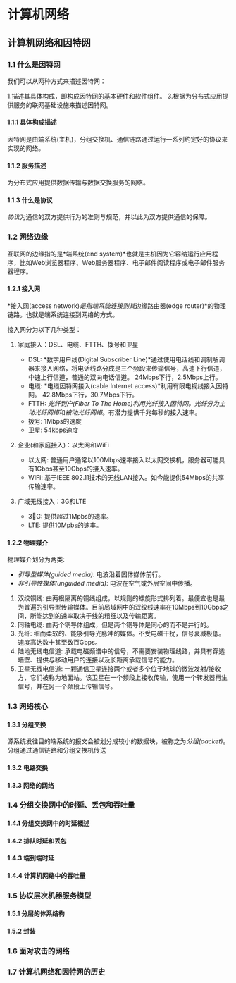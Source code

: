 # 计算机网络

## 计算机网络和因特网

### 1.1 什么是因特网

我们可以从两种方式来描述因特网：

1.描述其具体构成，即构成因特网的基本硬件和软件组件。
3.根据为分布式应用提供服务的联网基础设施来描述因特网。

#### 1.1.1 具体构成描述

因特网是由端系统(主机)，分组交换机、通信链路通过运行一系列约定好的协议来实现的网络。

#### 1.1.2 服务描述

为分布式应用提供数据传输与数据交换服务的网络。

#### 1.1.3 什么是协议

*协议*为通信的双方提供行为的准则与规范，并以此为双方提供通信的保障。

### 1.2 网络边缘

互联网的边缘指的是*端系统(end system)*也就是主机因为它容纳运行应用程序，比如Web浏览器程序、Web服务器程序、电子邮件阅读程序或电子邮件服务器程序。

#### 1.2.1 接入网

*接入网(access network)*是指端系统连接到其*边缘路由器(edge router)*的物理链路。也就是端系统连接到网络的方式。

接入网分为以下几种类型：

1. 家庭接入：DSL、电缆、FTTH、拨号和卫星
	* DSL: *数字用户线(Digital Subscriber Line)*通过使用电话线和调制解调器来接入网络，将电话线路分成是三个频段来传输信号，高速下行信道，中速上行信道，普通的双向电话信道。 24Mbps下行，2.5Mbps上行。
	* 电缆: *电缆因特网接入(cable Internet access)*利用有限电视线接入因特网。 42.8Mbps下行，30.7Mbps下行。
	* FTTH: *光纤到户(Fiber To The Home)*利用光纤接入因特网。光纤分为*主动光纤网络*和*被动光纤网络*。有潜力提供千兆每秒的接入速率。
	* 拨号: 1Mbps的速度
	* 卫星: 54kbps速度
	
2. 企业(和家庭接入)：以太网和WiFi
	* 以太网: 普通用户通常以100Mbps速率接入以太网交换机，服务器可能具有1Gbps甚至10Gbps的接入速率。
	* WiFi: 基于IEEE 802.11技术的无线LAN接入。如今能提供54Mbps的共享传输速率。

3. 广域无线接入：3G和LTE
	* 3G: 提供超过1Mpbs的速率。
	* LTE: 提供10Mpbs的速率。

#### 1.2.2 物理媒介

物理媒介划分为两类: 
* *引导型媒体(guided media)*: 电波沿着固体媒体前行。
* *非引导性媒体(unguided media)*: 电波在空气或外层空间中传播。

1. 双绞铜线: 由两根隔离的铜线组成，以规则的螺旋形式排列着。最便宜也是最为普遍的引导型传输媒体。目前局域网中的双绞线速率在10Mbps到10Gbps之间，所能达到的速率取决于线的粗细以及传输距离。
2. 同轴电缆: 由两个铜导体组成，但是两个铜导体是同心的而不是并行的。
3. 光纤: 细而柔软的、能够引导光脉冲的媒体。不受电磁干扰，信号衰减极低。速度高达数十甚至数百Gbps。
4. 陆地无线电信道: 承载电磁频谱中的信号，不需要安装物理线路，并具有穿透墙壁、提供与移动用户的连接以及长距离承载信号的能力。
5. 卫星无线电信道:  一颗通信卫星连接两个或者多个位于地球的微波发射/接收方，它们被称为地面站。该卫星在一个频段上接收传输，使用一个转发器再生信号，并在另一个频段上传输信号。

### 1.3 网络核心

#### 1.3.1 分组交换

源系统发往目的端系统的报文会被划分成较小的数据块，被称之为*分组(packet)*。分组通过通信链路和分组交换机传送

#### 1.3.2 电路交换

#### 1.3.3 网络的网络


### 1.4 分组交换网中的时延、丢包和吞吐量
#### 1.4.1 分组交换网中的时延概述

#### 1.4.2 排队时延和丢包

#### 1.4.3 端到端时延

#### 1.4.4 计算机网络中的吞吐量

### 1.5 协议层次机器服务模型
#### 1.5.1 分层的体系结构

#### 1.5.2 封装

### 1.6 面对攻击的网络

### 1.7 计算机网络和因特网的历史

